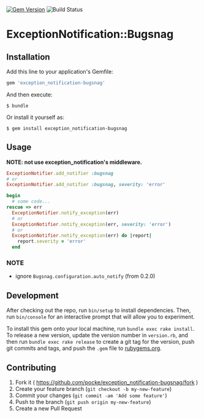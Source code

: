 [![Gem Version](https://badge.fury.io/rb/exception_notification-bugsnag.svg)](http://badge.fury.io/rb/exception_notification-bugsnag)
![Build Status](https://circleci.com/gh/pocke/exception_notification-bugsnag.svg?style=shield)

# ExceptionNotification::Bugsnag

## Installation

Add this line to your application's Gemfile:

```ruby
gem 'exception_notification-bugsnag'
```

And then execute:

    $ bundle

Or install it yourself as:

    $ gem install exception_notification-bugsnag

## Usage

**NOTE: not use exception_notification's middleware.**

```ruby
ExceptionNotifier.add_notifier :bugsnag
# or
ExceptionNotifier.add_notifier :bugsnag, severity: 'error'
```

```ruby
begin
  # some code...
rescue => err
  ExceptionNotifier.notify_exception(err)
  # or
  ExceptionNotifier.notify_exception(err, severity: 'error')
  # or
  ExceptionNotifier.notify_exception(err) do |report|
    report.severity = 'error'
  end
```

### NOTE

- ignore `Bugsnag.configuration.auto_notify` (from 0.2.0)

## Development

After checking out the repo, run `bin/setup` to install dependencies. Then, run `bin/console` for an interactive prompt that will allow you to experiment.

To install this gem onto your local machine, run `bundle exec rake install`. To release a new version, update the version number in `version.rb`, and then run `bundle exec rake release` to create a git tag for the version, push git commits and tags, and push the `.gem` file to [rubygems.org](https://rubygems.org).

## Contributing

1. Fork it ( https://github.com/pocke/exception_notification-bugsnag/fork )
2. Create your feature branch (`git checkout -b my-new-feature`)
3. Commit your changes (`git commit -am 'Add some feature'`)
4. Push to the branch (`git push origin my-new-feature`)
5. Create a new Pull Request
